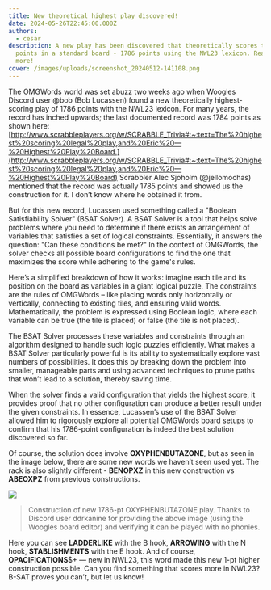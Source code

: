 ```yaml
---
title: New theoretical highest play discovered!
date: 2024-05-26T22:45:00.000Z
authors:
  - cesar
description: A new play has been discovered that theoretically scores the most
  points in a standard board - 1786 points using the NWL23 lexicon. Read on for
  more!
cover: /images/uploads/screenshot_20240512-141108.png
---
```

The OMGWords world was set abuzz two weeks ago when Woogles Discord user @bob (Bob Lucassen) found a new theoretically highest-scoring play of 1786 points with the NWL23 lexicon. For many years, the record has inched upwards; the last documented record was 1784 points as shown here: 
[http://www.scrabbleplayers.org/w/SCRABBLE_Trivia#:~:text=The%20highest%20scoring%20legal%20play,and%20Eric%20—%20Highest%20Play%20Board.](http://www.scrabbleplayers.org/w/SCRABBLE_Trivia#:~:text=The%20highest%20scoring%20legal%20play,and%20Eric%20—%20Highest%20Play%20Board) Scrabbler Alec Sjoholm (@jellomochas) mentioned that the record was actually 1785 points and showed us the construction for it. I don’t know where he obtained it from. 

But for this new record, Lucassen used something called a "Boolean Satisfiability Solver" (BSAT Solver). A BSAT Solver is a tool that helps solve problems where you need to determine if there exists an arrangement of variables that satisfies a set of logical constraints. Essentially, it answers the question: "Can these conditions be met?" In the context of OMGWords, the solver checks all possible board configurations to find the one that maximizes the score while adhering to the game's rules.

Here’s a simplified breakdown of how it works: imagine each tile and its position on the board as variables in a giant logical puzzle. The constraints are the rules of OMGWords – like placing words only horizontally or vertically, connecting to existing tiles, and ensuring valid words. Mathematically, the problem is expressed using Boolean logic, where each variable can be true (the tile is placed) or false (the tile is not placed). 

The BSAT Solver processes these variables and constraints through an algorithm designed to handle such logic puzzles efficiently. What makes a BSAT Solver particularly powerful is its ability to systematically explore vast numbers of possibilities. It does this by breaking down the problem into smaller, manageable parts and using advanced techniques to prune paths that won’t lead to a solution, thereby saving time.

When the solver finds a valid configuration that yields the highest score, it provides proof that no other configuration can produce a better result under the given constraints. In essence, Lucassen’s use of the BSAT Solver allowed him to rigorously explore all potential OMGWords board setups to confirm that his 1786-point configuration is indeed the best solution discovered so far. 

Of course, the solution does involve **OXYPHENBUTAZONE**, but as seen in the image below, there are some new words we haven’t seen used yet. The rack is also slightly different - **BENOPXZ** in this new construction vs **ABEOXPZ** from previous constructions. 

![](/images/uploads/screenshot_20240512-141108.png)

> Construction of new 1786-pt OXYPHENBUTAZONE play. Thanks to Discord user ddrkanine for providing the above image (using the Woogles board editor) and verifying it can be played with no phonies.

Here you can see **LADDERLIKE** with the B hook, **ARROWING** with the N hook, **STABLISHMENTS** with the E hook. And of course, **OPACIFICATIONS**$+ — new in NWL23, this word made this new 1-pt higher construction possible. Can you find something that scores more in NWL23? B-SAT proves you can’t, but let us know!
